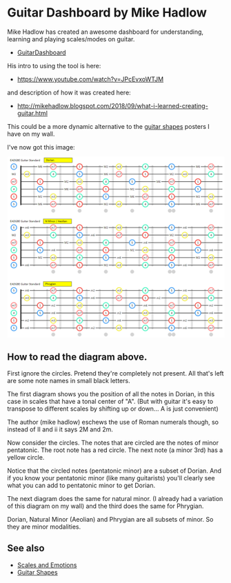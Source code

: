 # Guitar Dashboard by Mike Hadlow

Mike Hadlow has created an awesome dashboard for understanding, learning and playing scales/modes on guitar.

* [GuitarDashboard](http://guitardashboard.com/)

His intro to using the tool is here:

* <https://www.youtube.com/watch?v=JPcEvxoWTJM>

and description of how it was created here:

* <http://mikehadlow.blogspot.com/2018/09/what-i-learned-creating-guitar.html>

This could be a more dynamic alternative to the [guitar shapes](guitar_shapes.md) posters I have on my wall.

I've now got this image:

![dorian aeolian phrygian](dorian_aeolian_phrygian.png)

## How to read the diagram above.

First ignore the circles. Pretend they're completely not present. All that's left are some note names in small black letters. 

The first diagram shows you the position of all the notes in Dorian, in this case in scales that have a tonal center of "A". (But with guitar it's easy to transpose to different scales by shifting up or down... A is just convenient)

The author (mike hadlow) eschews the use of Roman numerals though, so instead of II and ii it says 2M and 2m.   

Now consider the circles. The notes that are circled are the notes of minor pentatonic. The root note has a red circle. The next note (a minor 3rd) has a yellow circle. 

Notice that the circled notes (pentatonic minor) are a subset of Dorian. And if you know your pentatonic minor (like many guitarists) you'll clearly see what you can add to pentatonic minor to get Dorian. 

The next diagram does the same for natural minor. (I already had a variation of this diagram on my wall) and the third does the same for Phrygian. 

Dorian, Natural Minor (Aeolian) and Phrygian are all subsets of minor. So they are minor modalities.




## See also

* [Scales and Emotions](scales_and_emotions.md)
* [Guitar Shapes](guitar_shapes.md)
